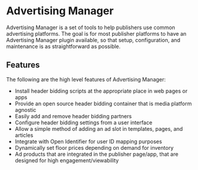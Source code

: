 # Advertising Manager

Advertising Manager is a set of tools to help publishers use common advertising platforms.  The goal is for most publisher platforms to have an Advertising Manager plugin available, so that setup, configuration, and maintenance is as straightforward as possible.

## Features

The following are the high level features of Advertising Manager:

* Install header bidding scripts at the appropriate place in web pages or apps
* Provide an open source header bidding container that is media platform agnostic
* Easily add and remove header bidding partners
* Configure header bidding settings from a user interface
* Allow a simple method of adding an ad slot in templates, pages, and articles
* Integrate with Open Identifier for user ID mapping purposes
* Dynamically set floor prices depending on demand for inventory
* Ad products that are integrated in the publisher page/app, that are designed for high engagement/viewability

